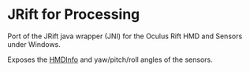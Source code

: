 JRift for Processing
====================

Port of the JRift java wrapper (JNI) for the Oculus Rift HMD and Sensors under Windows.

Exposes the [HMDInfo](https://developer.oculusvr.com/doc/html/class_o_v_r_1_1_h_m_d_info.html) and yaw/pitch/roll angles of the sensors.
